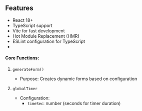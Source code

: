 ## Features

- React 18+
- TypeScript support
- Vite for fast development
- Hot Module Replacement (HMR)
- ESLint configuration for TypeScript
- 
#### Core Functions:

1. `generateForm()`
    - Purpose: Creates dynamic forms based on configuration

2. `globalTimer`
    - Configuration:
        - `timeSec`: number (seconds for timer duration)







